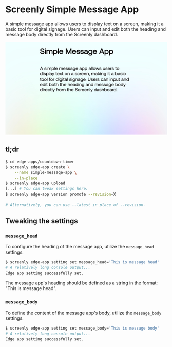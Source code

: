 # Screenly Simple Message App

A simple message app allows users to display text on a screen, making it a basic tool for digital signage. Users can input and edit both the heading and message body directly from the Screenly dashboard.

![Countdown Timer Screen](./static/images/simple_message_screen.jpg)

## tl;dr

```bash
$ cd edge-apps/countdown-timer
$ screenly edge-app create \
    --name simple-message-app \
    --in-place
$ screenly edge-app upload
[...] # You can tweak settings here.
$ screenly edge-app version promote --revision=X

# Alternatively, you can use --latest in place of --revision.
```

## Tweaking the settings

### `message_head`

To configure the heading of the message app, utilize the `message_head` settings.

```bash
$ screenly edge-app setting set message_head='This is message head'
# A relatively long console output...
Edge app setting successfully set.
```
The message app's heading should be defined as a string in the format: "This is message head".

### `message_body`

To define the content of the message app's body, utilize the `message_body` settings.

```bash
$ screenly edge-app setting set message_body='This is message body'
# A relatively long console output...
Edge app setting successfully set.
```
